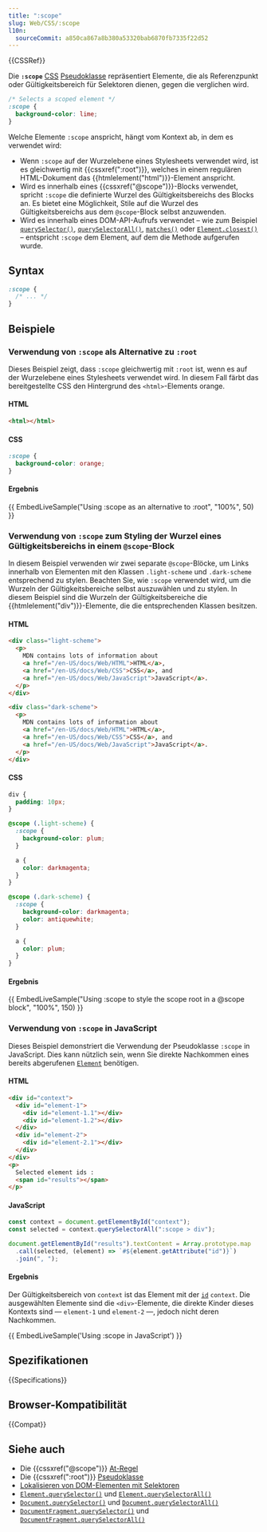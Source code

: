 ```yaml
---
title: ":scope"
slug: Web/CSS/:scope
l10n:
  sourceCommit: a850ca867a8b380a53320bab6870fb7335f22d52
---
```


{{CSSRef}}

Die **`:scope`** [CSS](/de/docs/Web/CSS) [Pseudoklasse](/de/docs/Web/CSS/Pseudo-classes) repräsentiert Elemente, die als Referenzpunkt oder Gültigkeitsbereich für Selektoren dienen, gegen die verglichen wird.

```css
/* Selects a scoped element */
:scope {
  background-color: lime;
}
```

Welche Elemente `:scope` anspricht, hängt vom Kontext ab, in dem es verwendet wird:

- Wenn `:scope` auf der Wurzelebene eines Stylesheets verwendet wird, ist es gleichwertig mit {{cssxref(":root")}}, welches in einem regulären HTML-Dokument das {{htmlelement("html")}}-Element anspricht.
- Wird es innerhalb eines {{cssxref("@scope")}}-Blocks verwendet, spricht `:scope` die definierte Wurzel des Gültigkeitsbereichs des Blocks an. Es bietet eine Möglichkeit, Stile auf die Wurzel des Gültigkeitsbereichs aus dem `@scope`-Block selbst anzuwenden.
- Wird es innerhalb eines DOM-API-Aufrufs verwendet – wie zum Beispiel [`querySelector()`](/de/docs/Web/API/Element/querySelector), [`querySelectorAll()`](/de/docs/Web/API/Element/querySelectorAll), [`matches()`](/de/docs/Web/API/Element/matches) oder [`Element.closest()`](/de/docs/Web/API/Element/closest) – entspricht `:scope` dem Element, auf dem die Methode aufgerufen wurde.

## Syntax

```css
:scope {
  /* ... */
}
```

## Beispiele

### Verwendung von `:scope` als Alternative zu `:root`

Dieses Beispiel zeigt, dass `:scope` gleichwertig mit `:root` ist, wenn es auf der Wurzelebene eines Stylesheets verwendet wird. In diesem Fall färbt das bereitgestellte CSS den Hintergrund des `<html>`-Elements orange.

#### HTML

```html
<html></html>
```

#### CSS

```css
:scope {
  background-color: orange;
}
```

#### Ergebnis

{{ EmbedLiveSample("Using :scope as an alternative to :root", "100%", 50) }}

### Verwendung von `:scope` zum Styling der Wurzel eines Gültigkeitsbereichs in einem `@scope`-Block

In diesem Beispiel verwenden wir zwei separate `@scope`-Blöcke, um Links innerhalb von Elementen mit den Klassen `.light-scheme` und `.dark-scheme` entsprechend zu stylen. Beachten Sie, wie `:scope` verwendet wird, um die Wurzeln der Gültigkeitsbereiche selbst auszuwählen und zu stylen. In diesem Beispiel sind die Wurzeln der Gültigkeitsbereiche die {{htmlelement("div")}}-Elemente, die die entsprechenden Klassen besitzen.

#### HTML

```html
<div class="light-scheme">
  <p>
    MDN contains lots of information about
    <a href="/en-US/docs/Web/HTML">HTML</a>,
    <a href="/en-US/docs/Web/CSS">CSS</a>, and
    <a href="/en-US/docs/Web/JavaScript">JavaScript</a>.
  </p>
</div>

<div class="dark-scheme">
  <p>
    MDN contains lots of information about
    <a href="/en-US/docs/Web/HTML">HTML</a>,
    <a href="/en-US/docs/Web/CSS">CSS</a>, and
    <a href="/en-US/docs/Web/JavaScript">JavaScript</a>.
  </p>
</div>
```

#### CSS

```css hidden
div {
  padding: 10px;
}
```

```css
@scope (.light-scheme) {
  :scope {
    background-color: plum;
  }

  a {
    color: darkmagenta;
  }
}

@scope (.dark-scheme) {
  :scope {
    background-color: darkmagenta;
    color: antiquewhite;
  }

  a {
    color: plum;
  }
}
```

#### Ergebnis

{{ EmbedLiveSample("Using :scope to style the scope root in a @scope block", "100%", 150) }}

### Verwendung von `:scope` in JavaScript

Dieses Beispiel demonstriert die Verwendung der Pseudoklasse `:scope` in JavaScript. Dies kann nützlich sein, wenn Sie direkte Nachkommen eines bereits abgerufenen [`Element`](/de/docs/Web/API/Element) benötigen.

#### HTML

```html
<div id="context">
  <div id="element-1">
    <div id="element-1.1"></div>
    <div id="element-1.2"></div>
  </div>
  <div id="element-2">
    <div id="element-2.1"></div>
  </div>
</div>
<p>
  Selected element ids :
  <span id="results"></span>
</p>
```

#### JavaScript

```js
const context = document.getElementById("context");
const selected = context.querySelectorAll(":scope > div");

document.getElementById("results").textContent = Array.prototype.map
  .call(selected, (element) => `#${element.getAttribute("id")}`)
  .join(", ");
```

#### Ergebnis

Der Gültigkeitsbereich von `context` ist das Element mit der [`id`](/de/docs/Web/HTML/Global_attributes/id) `context`. Die ausgewählten Elemente sind die `<div>`-Elemente, die direkte Kinder dieses Kontexts sind — `element-1` und `element-2` —, jedoch nicht deren Nachkommen.

{{ EmbedLiveSample('Using :scope in JavaScript') }}

## Spezifikationen

{{Specifications}}

## Browser-Kompatibilität

{{Compat}}

## Siehe auch

- Die {{cssxref("@scope")}} [At-Regel](/de/docs/Web/CSS/CSS_syntax/At-rule)
- Die {{cssxref(":root")}} [Pseudoklasse](/de/docs/Web/CSS/Pseudo-classes)
- [Lokalisieren von DOM-Elementen mit Selektoren](/de/docs/Web/API/Document_Object_Model/Locating_DOM_elements_using_selectors)
- [`Element.querySelector()`](/de/docs/Web/API/Element/querySelector) und [`Element.querySelectorAll()`](/de/docs/Web/API/Element/querySelectorAll)
- [`Document.querySelector()`](/de/docs/Web/API/Document/querySelector) und [`Document.querySelectorAll()`](/de/docs/Web/API/Document/querySelectorAll)
- [`DocumentFragment.querySelector()`](/de/docs/Web/API/DocumentFragment/querySelector) und [`DocumentFragment.querySelectorAll()`](/de/docs/Web/API/DocumentFragment/querySelectorAll)
